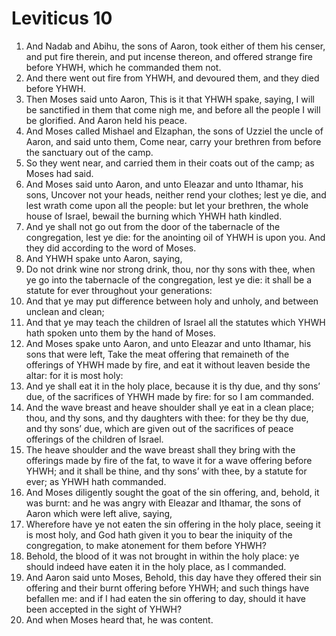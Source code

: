﻿# Leviticus 10
1. And Nadab and Abihu, the sons of Aaron, took either of them his censer, and put fire therein, and put incense thereon, and offered strange fire before YHWH, which he commanded them not. 
2. And there went out fire from YHWH, and devoured them, and they died before YHWH. 
3. Then Moses said unto Aaron, This is it that YHWH spake, saying, I will be sanctified in them that come nigh me, and before all the people I will be glorified. And Aaron held his peace. 
4. And Moses called Mishael and Elzaphan, the sons of Uzziel the uncle of Aaron, and said unto them, Come near, carry your brethren from before the sanctuary out of the camp. 
5. So they went near, and carried them in their coats out of the camp; as Moses had said. 
6. And Moses said unto Aaron, and unto Eleazar and unto Ithamar, his sons, Uncover not your heads, neither rend your clothes; lest ye die, and lest wrath come upon all the people: but let your brethren, the whole house of Israel, bewail the burning which YHWH hath kindled. 
7. And ye shall not go out from the door of the tabernacle of the congregation, lest ye die: for the anointing oil of YHWH is upon you. And they did according to the word of Moses. 
8.  And YHWH spake unto Aaron, saying, 
9. Do not drink wine nor strong drink, thou, nor thy sons with thee, when ye go into the tabernacle of the congregation, lest ye die: it shall be a statute for ever throughout your generations: 
10. And that ye may put difference between holy and unholy, and between unclean and clean; 
11. And that ye may teach the children of Israel all the statutes which YHWH hath spoken unto them by the hand of Moses. 
12.  And Moses spake unto Aaron, and unto Eleazar and unto Ithamar, his sons that were left, Take the meat offering that remaineth of the offerings of YHWH made by fire, and eat it without leaven beside the altar: for it is most holy: 
13. And ye shall eat it in the holy place, because it is thy due, and thy sons’ due, of the sacrifices of YHWH made by fire: for so I am commanded. 
14. And the wave breast and heave shoulder shall ye eat in a clean place; thou, and thy sons, and thy daughters with thee: for they be thy due, and thy sons’ due, which are given out of the sacrifices of peace offerings of the children of Israel. 
15. The heave shoulder and the wave breast shall they bring with the offerings made by fire of the fat, to wave it for a wave offering before YHWH; and it shall be thine, and thy sons’ with thee, by a statute for ever; as YHWH hath commanded. 
16.  And Moses diligently sought the goat of the sin offering, and, behold, it was burnt: and he was angry with Eleazar and Ithamar, the sons of Aaron which were left alive, saying, 
17. Wherefore have ye not eaten the sin offering in the holy place, seeing it is most holy, and God hath given it you to bear the iniquity of the congregation, to make atonement for them before YHWH? 
18. Behold, the blood of it was not brought in within the holy place: ye should indeed have eaten it in the holy place, as I commanded. 
19. And Aaron said unto Moses, Behold, this day have they offered their sin offering and their burnt offering before YHWH; and such things have befallen me: and if I had eaten the sin offering to day, should it have been accepted in the sight of YHWH? 
20. And when Moses heard that, he was content. 
